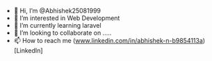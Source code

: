- 👋 Hi, I’m @Abhishek25081999
- 👀 I’m interested in Web Development
- 🌱 I’m currently learning laravel
- 💞️ I’m looking to collaborate on .....
- 📫 How to reach me  (www.linkedin.com/in/abhishek-n-b9854113a)[LinkedIn]

<!---
Abhishek25081999/Abhishek25081999 is a ✨ special ✨ repository because its `README.md` (this file) appears on your GitHub profile.
You can click the Preview link to take a look at your changes.
--->
